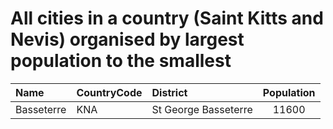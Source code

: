# All cities in a country (Saint Kitts and Nevis) organised by largest population to the smallest

| Name | CountryCode | District | Population |
| :--- | :--- | :--- | :---: |
|Basseterre|KNA|St George Basseterre|11600|
